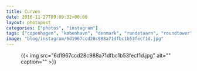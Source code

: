 ```yaml
---
title: Curves
date: 2016-11-27T09:09:32+00:00
layout: photopost
categories: ["photos", "instagram"]
tags: ["copenhagen", "københavn", "denmark", "rundetaarn", "roundtower", "architecture"]
image: "blog/instagram/6d1967ccd28c988a71dfbc1b53fecf1d.jpg"
---
```


<figure class="photo photo--square">
  {{< img src="6d1967ccd28c988a71dfbc1b53fecf1d.jpg" alt="" caption="" >}}

</figure>


